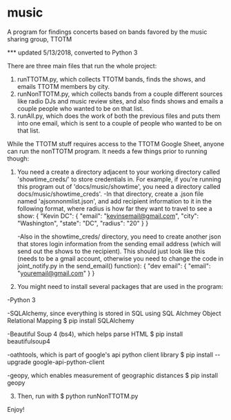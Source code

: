 # music
A program for findings concerts based on bands favored by the music sharing group, TTOTM

*** updated 5/13/2018, converted to Python 3

There are three main files that run the whole project: 
  1. runTTOTM.py, which collects TTOTM bands, finds the shows, and emails TTOTM members by city.
  2. runNonTTOTM.py, which collects bands from a couple different sources like radio DJs and music review sites, and also finds shows and emails a couple people who wanted to be on that list.
  3. runAll.py, which does the work of both the previous files and puts them into one email, which is sent to a couple of people who wanted to be on that list.
  
  
  
While the TTOTM stuff requires access to the TTOTM Google Sheet, anyone can run the nonTTOTM program. It needs a few things prior to running though:

1. You need a create a directory adjacent to your working directory called 'showtime_creds/' to store credentials in. For example, if you're running this program out of 'docs/music/showtime', you need a directory called docs/music/showtime_creds'.
    -In that directory, create a .json file named 'ajsonnonmlist.json', and add recipient information to it in the following format, where radius is how far they want to travel to see a show:
              {
                "Kevin DC": {
                  "email": "kevinsemail@gmail.com",
                  "city": "Washington",
                  "state": "DC",
                  "radius": "20"
                }
              }
              
    -Also in the showtime_creds/ directory, you need to create another json that stores login information from the sending email address (which will send out the shows to the recipient). This should just look like this (needs to be a gmail account, otherwise you need to change the code in joint_notify.py in the send_email() function):
              {
                "dev email": {
                  "email": "youremail@gmail.com"
                }
              }

2. You might need to install several packages that are used in the program:

-Python 3

-SQLAlchemy, since everything is stored in SQL using SQL Alchmey Object Relational Mapping 
        $ pip install SQLAlchemy

-Beautiful Soup 4 (bs4), which helps parse HTML
        $ pip install beautifulsoup4

-oathtools, which is part of google's api python client library
        $ pip install --upgrade google-api-python-client 
        
-geopy, which enables measurement of geographic distances
        $ pip install geopy
        
3. Then, run with 
        $ python runNonTTOTM.py

Enjoy!
